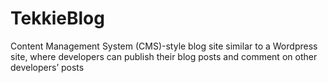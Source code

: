 # TekkieBlog
Content Management System (CMS)-style blog site similar to a Wordpress site, where developers can publish their blog posts and comment on other developers’ posts
